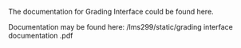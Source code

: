 The documentation for Grading Interface could be found here.

Documentation may be found here:  /lms299/static/grading interface documentation .pdf
